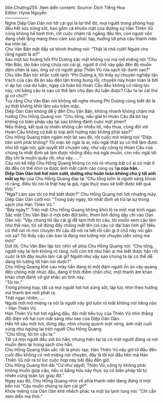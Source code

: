 title:Chương255: Xem diễn
content:
Source: Dịch Tiếng Hoa<br>Editor: Hyna Nguyễn<br>—————–<br>Nghe Diệp Oản Oản nói tới cái gọi là lợi thế đó, mọi người trong phòng họp đều hết sức sửng sốt, bao gồm cả khuôn mặt của đương sự Hàn Thiên Vũ cũng không hề bình tĩnh, rốt cuộc chậm rãi ngẩng đầu lên, con ngươi vốn đang chết lặng mang theo cảm xúc phức tạp, hướng tới phía cậu thanh niên kia nhìn lại.<br>Chu Văn Bân mặt đầy vẻ khinh thường nói: “Thật là chê cười! Ngươi cho rằng ngươi là ai?”<br>Sau một lúc hoảng hốt Phí Dương sắc mặt không vui mà mở miệng nói “Chu Văn Bân, lão bản cũng chưa nói cái gì, ngươi ở chỗ này gấp đến độ muốn dậm chân là sao, ông sợ có người giúp Thiên Vũ rửa sạch tội danh sao?”<br>Chu Văn Bân tức khắc cười lạnh “Phí Dương à, tôi thấy sự chuyên nghiệp tận trách của cậu đã ăn sâu đến tận trong bụng rồi, chuyện này hoàn toàn là bởi vì áp lực của dư luận, ngay cả toàn bộ Hoàn Cầu đều không có năng lực này, chỉ bằng cậu ta sao có thể làm chủ đạo dư luận được? Cậu ta lai cái thứ gì cơ chứ?”<br>Tuy rằng Chu Văn Bân nói không dễ nghe nhưng Phí Dương cũng biết đó là sự thật không khỏi lâm vào trầm mặc.<br>Diệp Oản Oản không để ý đến Chu Văn Bân, không nhanh không chậm mà hướng Chu Hồng Quang nói: “Chu tổng, nếu giải trí Hoàn Cầu đã bó tay không có biện pháp vậy tại sao không đánh cuộc một phen?<br>Nếu thắng, kết quả tự nhiên không cần nhiều lời, nếu thua, cũng đối với Hoàn Cầu không có bất kì loại ảnh hưởng nào không phải sao?”<br>Chu Hồng Quang trầm ngâm một lát sau đó, rốt cuộc mở miệng nói “Diệp tiên sinh phải không? Tôi mặc kệ ngài là ai, nếu ngài thật sự có thể làm được như lời ngài nói, giải quyết tốt chuyện này, như vậy công ty Hoàn Cầu của chúng ta nhất định sẽ làm được những điều mà ngài muốn, còn nếu ngài tới đây chỉ là muốn quấy rối, như vậy……”<br>Câu nói kế tiếp Chu Hồng Quang không có nói rõ nhưng bất cứ ai có mặt ở đó đều có thể nhìn ra được ánh mắt cảnh cáo cùng uy h**p của hắn.<br>Diệp Oản Oản hơi hơi mỉm cười, dường như hoàn toàn không chú ý tới anh mắt uy h**p của Chu Hồng Quang đáp lại “Chu tổng luôn là người sảng khoái rõ ràng, điều tôi nói là thật hay là giả, ngài thực mau sẽ biết được kết quả thôi.”<br>“Nga? Làm sao tôi có thể biết được?” Chu Hồng Quang hơi hơi nhướng mày.<br>Diệp Oản Oản cười nói: “Trong bảy ngày, tôi nhất định sẽ trả lại sự trong sạch cho Hàn Thiên Vũ.”<br>“Bảy ngày?” Trên mặt Chu Hồng Quang không khỏi lộ ra một mạt kinh ngạc.<br>Sắc mặt Chu Văn Bân ở một bên đột biến, thình lình đứng dậy chỉ vào Oản Oản nói: “Vậy chúng tôi lấy cái gì để tạm thời tin cậu, tôi muốn xem cậu làm như thế nào, tôi sẽ đứng đây chống mắt lên coi cậu có đại bản lĩnh gì? Nếu có thể nói rõ mọi chuyện thì cậu đã nói ra hết rồi cần gì ở chỗ này nói gần nói xa? Tôi thấy cậu căn bản là đang mơ tưởng nói chuyện viễn vông mà thôi!”<br>Dứt lời, Chu Văn Bân lập tức nhìn về phía Chu Hồng Quang nói: “Chu tổng, người này lai lịch không rõ ràng, tuổi còn trẻ như hắn ai mà biết được hắn rốt cuộc là tới đây muốn làm cái gì? Người như vậy sao chúng ta lại có thể dễ dàng tin tưởng lời hắn nói được?”<br>Chu Hồng Quang khẽ cau mày hắn đang bị một đám người ồn ào vây quang đến chóng mặt nhức đầu, đang ở thời điểm chần chừ, một thanh âm khàn khàn chợt đánh vỡ giờ khắc an tĩnh này.<br>“Tôi tin.”<br>Trong phòng họp, tất cả mọi người hơi hơi sửng sốt, lập tức nhìn theo hướng mà thanh âm mới phát ra.<br>Thật ngạc nhiên……<br>Người mới mở miệng ra nói là người nãy giờ luôn rũ mắt không nói tiếng nào – Hàn Thiên Vũ.<br>Hàn Thiên Vũ hơi hơi ngẩng đầu, đôi mắt tiều tụy của Thiên Vũ nhìn thẳng đối điện với hai con mắt sáng như sao của Diệp Oản Oản.<br>Hắn hít sâu một hơi, đứng dậy, nhìn chung quanh một vòng, ánh mắt cuối cùng như ngừng lại trên người Chu Hồng Quang.<br>“Chu tổng, tôi tin cậu ta.”<br>Tất cả mọi người đều vứt bỏ hắn, nhưng hiện tại lại có một người đứng ra nói muốn đem lại trong sạch cho hắn.<br>Chu Hồng Quang thần sắc rất là phức tạp, Hàn Thiên Vũ nãy giờ từ đầu đến cuối đều không có mở miệng nói chuyện, đây là lời nói đầu tiên mà Hàn Thiên Vũ nói ra từ lúc cuộc họp này bắt đầu đến giờ.<br>Chu Hồng Quang thở dài “Cứ như vậyđi, Thiên Vũ, công ty không phải không muốn giúp cậu, nếu vị bằng hữu này thực sự có biện pháp tôi tự nhiên cũng toàn lực giúp đỡ.”<br>Ngay sau đó, Chu Hồng Quang nhìn về phía thanh niên đang đứng ở một bên nói “Cậu muốn chúng ta làm cái gì?”<br>Khóe miệng của Oản Oản khẽ nhếch phác ra một tia lạnh lung nói: “Chỉ cần xem diễn mà thôi.”